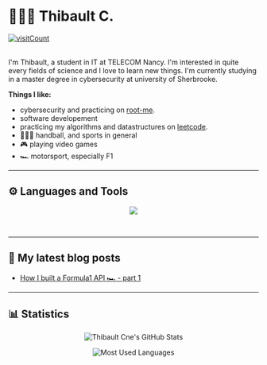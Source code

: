 # 🤾🏼‍♂️ Thibault C.

<div>
    <a href="https://github.com/thibault-cne" target="_blank"><img alt="visitCount" src="https://badges.pufler.dev/visits/thibault-cne/thibault-cne?logo=GitHub&label=visits&color=ff2800&logoColor=white&style=flat-square"/></a>
</div>

<br />

I'm Thibault, a student in IT at TELECOM Nancy. I'm interested in quite every fields of science and I love to learn new things. I'm currently studying in a master degree in cybersecurity at university of Sherbrooke.

**Things I like:**

- cybersecurity and practicing on [root-me](https://www.root-me.org/Thib-681376?lang=fr&var_mode=calcul).
- software developement
- practicing my algorithms and datastructures on [leetcode](https://leetcode.com/thibault-cne/).
- 🤾🏼‍♂️ handball, and sports in general
- 🎮 playing video games
- 🏎️ motorsport, especially F1

---

## ⚙️ Languages and Tools

<p align="center">
  <a href="https://skillicons.dev">
    <img src="https://skillicons.dev/icons?i=c,cpp,java,rust,go,python,git,docker,vim,bash,rocket,tailwind,github,linux,js,vue,svelte,azure&perline=6" />
  </a>
</p>
<br />

---

## 📝 My latest blog posts

<!-- BLOG-POST-LIST:START -->
- [How I built a Formula1 API 🏎 - part 1](https://dev.to/thibault-cne/how-i-built-a-formula1-api-part-1-33am)
<!-- BLOG-POST-LIST:END -->

---

## 📊 Statistics

<div class="stats" align="center">

![Thibault Cne's GitHub Stats](https://github-readme-stats.vercel.app/api?username=thibault-cne&show_icons=true&theme=algolia&border_radius=20)

![Most Used Languages](https://github-readme-stats.vercel.app/api/top-langs?username=thibault-cne&show_icons=true&locale=en&layout=compact&theme=algolia&border_radius=20)

</div>
